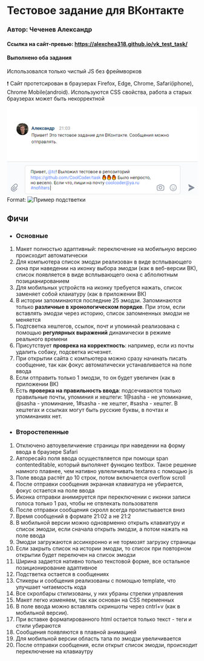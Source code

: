 # Тестовое задание для ВКонтакте
### Автор: Чеченев Александр
#### Ссылка на сайт-превью: https://alexchea318.github.io/vk_test_task/
#### Выполнено оба задания
Использовался только чистый JS без фреймворков

❗ Сайт протетсирован в браузерах Firefox, Edge, Chrome, Safari(iphone), Chrome Mobile(android). Используются CSS свойства, работа а старых браузерах может быть некорректной 

![Пример подстветки кода](/images/lightning.png)
Format: ![Пример подстветки](url)

## Фичи
* ### Основные
1. Макет полностью адаптивный: переключение на мобильную версию происходит автоматически
2. Для компьютера список эмодзи реализован в виде всплывающего окна при наведении на иконку выбора эмодзи (как в веб-версии ВК), список появляется в виде всплывающего окна с аблолютным позицианированием
3. Для мобильных устройств на иконку требуется нажать, список заменяет собой клаиатуру (как в приложении ВК)
4. В истории запоминаются последние 25 эмодзи. Запоминаются только **различные в хронологическом порядке**. При этом, если вставлять эмодзи через историю, список запомненных эмодзи не меняется
5. Подтсветка хештегов, ссылок, почт и упоминай реализована с помощью **регулярных выражений** динамически в режиме реального времени
6. Присутствует **проврека на корректность**: например, если из почты удалить собаку, подсветка исчезнет.
7. При открытии сайта с компьютера можно сразу начинать писать сообщение, так как фокус автоматически устанавливается на поле ввода
8. Если отправить только 1 эмодзи, то он будет увеличен (как в приложении ВК)
9. Есть **проверка на правильность ввода**: подсечиваются только правильные почты, упоминия и хештеги: 1@sasha - не упоминание, @sasha - упоминание, 1#sasha - не хештег, #sasha - хештег. В хештегах и ссылках могут быть русские буквы, в почтах и упоминаниях нет.

* ### Второстепенные
1. Отключено автоувеличиение страницы при наведении на форму ввода в браузере Safari
2. Авторесайз поля ввода осуществляется при помощи span contenteditable, который выполянет функцию textbox. Такое решение намного плавнее, чем нативно увлеличивать textarea с помощью js
3. Поле ввода растёт до 10 строк, потом включается overflow scroll
4. После отправки сообщения экранная клавиатура не убирается, фoкус остается на поле ввода
5. Иконка отправки анимируется при переключении с иконки записи голоса только 1 раз, чтобы не отвлекать пользователя
6. После отправки сообщения скролл всегда пролистывается вниз
7. Время сообщений в формате 21:02 а не 21:2
8. В мобильной версии можно одноврменно открыть клавиатуру и список эмодзи, если сначала открыть эмодзи, а потом нажать на поле ввода
9. Эмодзи загружаются ассинхронно и не тормозят загрузку страницы 
11. Если закрыть список на истории эмодзи, то список при повторном открытии будет перелючен на список эмодзи
12. Ширина задается нативно только текстовой форме, все остальное позиционирование адаптивное
13. Подстветка остается в сообщениях
14. Стикеры и сообщения реализованы с помощью template, что улучшает читаемость кода
15. Все скролбары стилизованы, у них убраны стрелки управления
17. Макет легко изменяем, так как основан на CSS переменных
18. В поле ввода можно вставлять скриншоты через cntrl+v (как в мобильной версии).
19. При вставке форматированного html остается только текст - теги и стили убираются
20. Сообщения появляются в плавной анимацией
21. Для мобильной версии область тапа по эмодзи увеличивается
22. После отправки сообщения, если открыт список эмодзи, происходит переключение на клавиаутру
